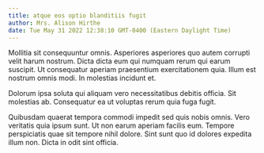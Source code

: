```yaml
---
title: atque eos optio blanditiis fugit
author: Mrs. Alison Hirthe
date: Tue May 31 2022 12:38:10 GMT-0400 (Eastern Daylight Time)
---
```

Mollitia sit consequuntur omnis. Asperiores asperiores quo autem corrupti velit harum nostrum. Dicta dicta eum qui numquam rerum qui earum suscipit. Ut consequatur aperiam praesentium exercitationem quia. Illum est nostrum omnis modi. In molestias incidunt et.

 Dolorum ipsa soluta qui aliquam vero necessitatibus debitis officia. Sit molestias ab. Consequatur ea ut voluptas rerum quia fuga fugit.

 Quibusdam quaerat tempora commodi impedit sed quis nobis omnis. Vero veritatis quia ipsum sunt. Ut non earum aperiam facilis eum. Tempore perspiciatis quae sit tempore nihil dolore. Sint sunt quo id dolores expedita illum non. Dicta in odit sint officia.